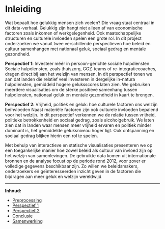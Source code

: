 # Inleiding
Wat bepaalt hoe gelukkig mensen zich voelen? Die vraag staat centraal in dit data-verhaal. Gelukkig zijn hangt niet alleen af van economische factoren zoals inkomen of werkgelegenheid. Ook maatschappelijke structuren en culturele invloeden spelen een grote rol. In dit project onderzoeken we vanuit twee verschillende perspectieven hoe beleid en cultuur samenhangen met nationaal geluk, sociaal gedrag en mentale gezondheid.

**Perspectief 1**: Investeer méér in persoon-gerichte sociale hulpdiensten
Sociale hulpdiensten, zoals thuiszorg, GGZ-teams of re-integratiecoaches, dragen direct bij aan het welzijn van mensen. In dit perspectief tonen we aan dat landen die relatief veel investeren in dergelijke in-natura hulpdiensten, gemiddeld hogere geluksscores laten zien. We gebruiken meerdere visualisaties om de sterke positieve samenhang tussen hulpdiensten, nationaal geluk en mentale gezondheid in kaart te brengen.

**Perspectief 2**: Vrijheid, politiek en geluk: hoe culturele factoren ons welzijn beïnvloeden
Naast materiële factoren zijn ook culturele invloeden bepalend voor het welzijn. In dit perspectief verkennen we de relatie tussen vrijheid, politieke betrokkenheid en sociaal gedrag, zoals alcoholgebruik. We laten zien dat in landen waar mensen meer vrijheid ervaren en politiek minder dominant is, het gemiddelde geluksniveau hoger ligt. Ook ontspanning en sociaal gedrag blijken hierin een rol te spelen.

Met behulp van interactieve en statische visualisaties presenteren we op een toegankelijke manier hoe zowel beleid als cultuur van invloed zijn op het welzijn van samenlevingen. De gebruikte data komen uit internationale bronnen en de analyse focust op de periode rond 2012, voor zover er volledige gegevens beschikbaar zijn. Zo willen we beleidsmakers, onderzoekers en geïnteresseerden inzicht geven in de factoren die bijdragen aan meer geluk en welzijn wereldwijd.

---

**Inhoud:**

- [Preprocessing](preprocessing.md)  
- [Perspectief 1](perspectief_1.ipynb)  
- [Perspectief 2](perspectief_2.ipynb)  
- [Conclusie](conclusie.md)  
- [Samenwerking](samenwerking.md)
